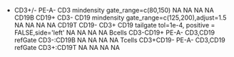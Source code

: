 *	CD3+/-	PE-A-	CD3	mindensity	gate_range=c(80,150)	NA	NA	NA	NACD19B	CD19+	CD3-	CD19	mindensity	gate_range=c(125,200),adjust=1.5	NA	NA	NA	NACD19T	CD19-	CD3+	CD19	tailgate	tol=1e-4, positive = FALSE,side='left'	NA	NA	NA	NABcells	CD3-CD19+	PE-A-	CD3,CD19	refGate	CD3-:CD19B	NA	NA	NA	NATcells	CD3+CD19-	PE-A-	CD3,CD19	refGate	CD3+:CD19T	NA	NA	NA	NA